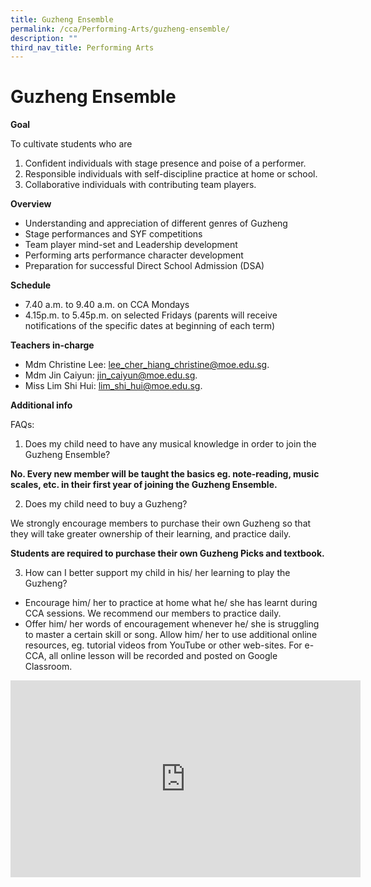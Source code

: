 ```yaml
---
title: Guzheng Ensemble
permalink: /cca/Performing-Arts/guzheng-ensemble/
description: ""
third_nav_title: Performing Arts
---
```

# Guzheng Ensemble

**Goal**

To cultivate students who are

1. Confident individuals with stage presence and poise of a performer.
2. Responsible individuals with self-discipline practice at home or school.
3. Collaborative individuals with contributing team players.

**Overview**

- Understanding and appreciation of different genres of Guzheng
- Stage performances and SYF competitions
- Team player mind-set and Leadership development
- Performing arts performance character development
- Preparation for successful Direct School Admission (DSA)

**Schedule**

- 7.40 a.m. to 9.40 a.m. on CCA Mondays
- 4.15p.m. to 5.45p.m. on selected Fridays (parents will receive notifications of the specific dates at beginning of each term)

**Teachers in-charge**

- Mdm Christine Lee:  <a href="mailto:lee_cher_hiang_christine@moe.edu.sg">lee_cher_hiang_christine@moe.edu.sg</a>.<br> 
- Mdm Jin Caiyun: <a href="mailto: jin_caiyun@moe.edu.sg"> jin_caiyun@moe.edu.sg</a>.<br> 
- Miss Lim Shi Hui: <a href="mailto:lim_shi_hui@moe.edu.sg">lim_shi_hui@moe.edu.sg</a>.<br> 

**Additional info**

FAQs:

1. Does my child need to have any musical knowledge in order to join the Guzheng Ensemble? <br>

**No. Every new member will be taught the basics eg. note-reading, music scales, etc. in their first year of joining the Guzheng Ensemble.**

2. Does my child need to buy a Guzheng?

We strongly encourage members to purchase their own Guzheng so that they will take greater ownership of their learning, and practice daily.

**Students are required to purchase their own Guzheng Picks and textbook.**

3. How can I better support my child in his/ her learning to play the Guzheng? <br>

- Encourage him/ her to practice at home what he/ she has learnt during CCA sessions. We recommend our members to practice daily.
- Offer him/ her words of encouragement whenever he/ she is struggling to master a certain skill or song. Allow him/ her to use additional online resources, eg. tutorial videos from YouTube or other web-sites. For e-CCA, all online lesson will be recorded and posted on Google Classroom.

<iframe allowfullscreen="" allow="accelerometer; autoplay; clipboard-write; encrypted-media; gyroscope; picture-in-picture; web-share" frameborder="0" title="ADPS Gucheng - SYF 2022" src="https://www.youtube.com/embed/ndG39uwAOcE" height="315" width="560"></iframe>